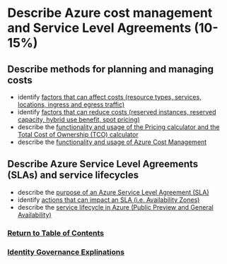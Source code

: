 # Describe Azure cost management and Service Level Agreements (10-15%)

## Describe methods for planning and managing costs
* identify [factors that can affect costs (resource types, services, locations, ingress and egress traffic)](https://www.youtube.com/watch?v=Z8wvj_oe97M)
* identify [factors that can reduce costs (reserved instances, reserved capacity, hybrid use benefit, spot pricing)](https://www.youtube.com/watch?v=ZV2bfoqFpZ8)
* describe the [functionality and usage of the Pricing calculator and the Total Cost of Ownership (TCO) calculator](https://www.youtube.com/watch?v=TdWmfoy24lM)
* describe the [functionality and usage of Azure Cost Management](https://www.youtube.com/watch?v=7w88KBVesPI)

## Describe Azure Service Level Agreements (SLAs) and service lifecycles
* describe the [purpose of an Azure Service Level Agreement (SLA)](https://www.youtube.com/watch?v=WuzpcMZ1UxI)
* identify [actions that can impact an SLA (i.e. Availability Zones)](https://www.youtube.com/watch?v=YB5DS6YC2GI)
* describe the [service lifecycle in Azure (Public Preview and General Availability)](https://www.youtube.com/watch?v=J4HzsmuClV0)

### [Return to Table of Contents](README.md)
### [Identity Governance Explinations](6-Cost-Management\sec6.md)